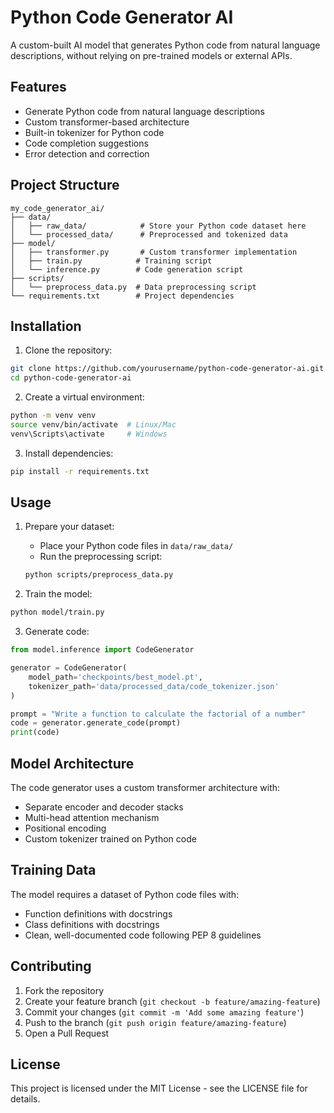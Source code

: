 # Python Code Generator AI

A custom-built AI model that generates Python code from natural language descriptions, without relying on pre-trained models or external APIs.

## Features

- Generate Python code from natural language descriptions
- Custom transformer-based architecture
- Built-in tokenizer for Python code
- Code completion suggestions
- Error detection and correction

## Project Structure

```
my_code_generator_ai/
├── data/
│   ├── raw_data/            # Store your Python code dataset here
│   └── processed_data/      # Preprocessed and tokenized data
├── model/
│   ├── transformer.py       # Custom transformer implementation
│   ├── train.py            # Training script
│   └── inference.py        # Code generation script
├── scripts/
│   └── preprocess_data.py  # Data preprocessing script
└── requirements.txt        # Project dependencies
```

## Installation

1. Clone the repository:
```bash
git clone https://github.com/yourusername/python-code-generator-ai.git
cd python-code-generator-ai
```

2. Create a virtual environment:
```bash
python -m venv venv
source venv/bin/activate  # Linux/Mac
venv\Scripts\activate     # Windows
```

3. Install dependencies:
```bash
pip install -r requirements.txt
```

## Usage

1. Prepare your dataset:
   - Place your Python code files in `data/raw_data/`
   - Run the preprocessing script:
   ```bash
   python scripts/preprocess_data.py
   ```

2. Train the model:
```bash
python model/train.py
```

3. Generate code:
```python
from model.inference import CodeGenerator

generator = CodeGenerator(
    model_path='checkpoints/best_model.pt',
    tokenizer_path='data/processed_data/code_tokenizer.json'
)

prompt = "Write a function to calculate the factorial of a number"
code = generator.generate_code(prompt)
print(code)
```

## Model Architecture

The code generator uses a custom transformer architecture with:
- Separate encoder and decoder stacks
- Multi-head attention mechanism
- Positional encoding
- Custom tokenizer trained on Python code

## Training Data

The model requires a dataset of Python code files with:
- Function definitions with docstrings
- Class definitions with docstrings
- Clean, well-documented code following PEP 8 guidelines

## Contributing

1. Fork the repository
2. Create your feature branch (`git checkout -b feature/amazing-feature`)
3. Commit your changes (`git commit -m 'Add some amazing feature'`)
4. Push to the branch (`git push origin feature/amazing-feature`)
5. Open a Pull Request

## License

This project is licensed under the MIT License - see the LICENSE file for details.
